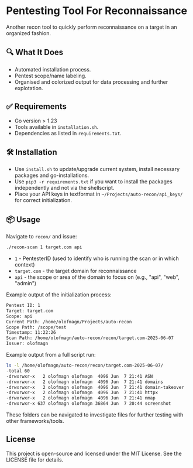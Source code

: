 # Pentesting Tool For Reconnaissance
Another recon tool to quickly perform reconnaissance on a target in an organized fashion.

## 🔍 What It Does
- Automated installation process.
- Pentest scope/name labeling.
- Organised and colorized output for data processing and further explotation.

## ✅ Requirements
- Go version > 1.23
- Tools available in `installation.sh`.
- Dependencies as listed in `requirements.txt`.

## 🛠️ Installation
- Use `install.sh` to update/upgrade current system, install necessary packages and go-installations.
- Use `pip3 -r requirements.txt` if you want to install the packages independently and not via the shellscript.
- Place your API keys in textformat in `~/Projects/auto-recon/api_keys/` for correct initialization.

## 📦 Usage
Navigate to `recon/` and issue:

```bash
./recon-scan 1 target.com api
```

- `1` - PentesterID (used to identify who is running the scan or in which context)
- `target.com` - the target domain for reconnaissance
- `api` - the scope or area of the domain to focus on (e.g., "api", "web", "admin")

Example output of the initialization process:
```bash
Pentest ID: 1
Target: target.com
Scope: api
Current Path: /home/olofmagn/Projects/auto-recon
Scope Path: /scope/test
Timestamp: 11:22:26
Scan Path: /home/olofmagn/auto-recon/recon/target.com-2025-06-07
Issuer: olofmagn

```

Example output from a full script run:
```bash
ls -l /home/olofmagn/auto-recon/recon/target.com-2025-06-07/
-total 60
-drwxrwxr-x   2 olofmagn olofmagn  4096 Jun  7 21:41 ASN
-drwxrwxr-x   2 olofmagn olofmagn  4096 Jun  7 21:41 domains
-drwxrwxr-x   2 olofmagn olofmagn  4096 Jun  7 21:41 domain-takeover
-drwxrwxr-x   2 olofmagn olofmagn  4096 Jun  7 21:41 httpx
-drwxrwxr-x   2 olofmagn olofmagn  4096 Jun  7 21:41 nmap
-drwxrwxr-x 637 olofmagn olofmagn 36864 Jun  7 20:44 screenshot
```

These folders can be navigated to investigate files for further testing with other frameworks/tools.

## License
This project is open-source and licensed under the MIT License. See the LICENSE file for details.
